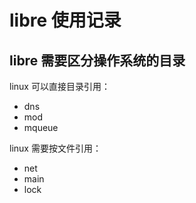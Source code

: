 # libre 使用记录

## libre 需要区分操作系统的目录

linux 可以直接目录引用：
- dns
- mod
- mqueue

linux 需要按文件引用：
- net
- main
- lock

